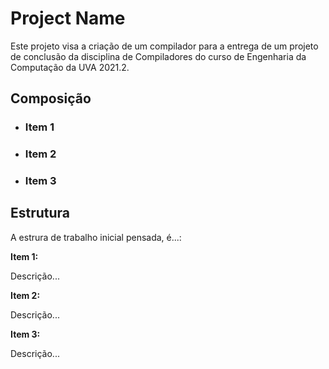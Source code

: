 **<h1>Project Name</h1>**

Este projeto visa a criação de um compilador para a entrega de um projeto de conclusão da disciplina de Compiladores do curso de Engenharia da Computação da UVA 2021.2. 


<h2>Composição</h2>


* <h3>Item 1</h3>

* <h3>Item 2</h3>

* <h3>Item 3</h3>


<h2>Estrutura </h2>

A estrura de trabalho inicial pensada, é...: 

**Item 1:** 

Descrição...


**Item 2:** 

Descrição...


**Item 3:** 

Descrição...
